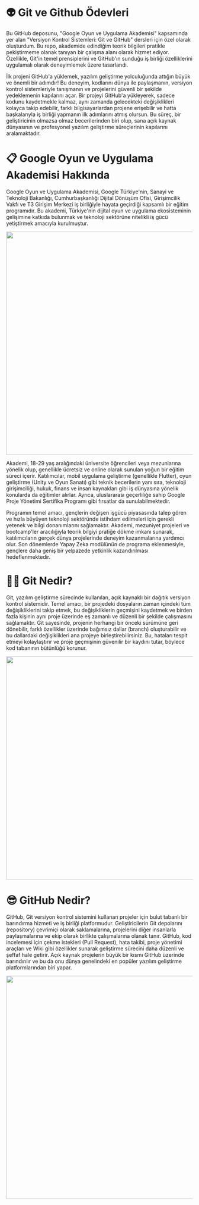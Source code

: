 # 👽 Git ve Github Ödevleri
<p>Bu GitHub deposunu, "Google Oyun ve Uygulama Akademisi" kapsamında yer alan "Versiyon Kontrol Sistemleri: Git ve GitHub" dersleri için özel olarak oluşturdum. Bu repo, akademide edindiğim teorik bilgileri pratikle pekiştirmeme olanak tanıyan bir çalışma alanı olarak hizmet ediyor. Özellikle, Git'in temel prensiplerini ve GitHub'ın sunduğu iş birliği özelliklerini uygulamalı olarak deneyimlemek üzere tasarlandı.</p>

<p>İlk projeni GitHub'a yüklemek, yazılım geliştirme yolculuğunda attığın büyük ve önemli bir adımdır! Bu deneyim, kodlarını dünya ile paylaşmanın, versiyon kontrol sistemleriyle tanışmanın ve projelerini güvenli bir şekilde yedeklemenin kapılarını açar. Bir projeyi GitHub'a yükleyerek, sadece kodunu kaydetmekle kalmaz, aynı zamanda gelecekteki değişiklikleri kolayca takip edebilir, farklı bilgisayarlardan projene erişebilir ve hatta başkalarıyla iş birliği yapmanın ilk adımlarını atmış olursun. Bu süreç, bir geliştiricinin olmazsa olmaz becerilerinden biri olup, sana açık kaynak dünyasının ve profesyonel yazılım geliştirme süreçlerinin kapılarını aralamaktadır.</p>

# 📋 Google Oyun ve Uygulama Akademisi Hakkında
<p>Google Oyun ve Uygulama Akademisi, Google Türkiye'nin, Sanayi ve Teknoloji Bakanlığı, Cumhurbaşkanlığı Dijital Dönüşüm Ofisi, Girişimcilik Vakfı ve T3 Girişim Merkezi iş birliğiyle hayata geçirdiği kapsamlı bir eğitim programıdır. Bu akademi, Türkiye'nin dijital oyun ve uygulama ekosisteminin gelişimine katkıda bulunmak ve teknoloji sektörüne nitelikli iş gücü yetiştirmek amacıyla kurulmuştur.</p>

<img width="1000" height="600" src="https://github.com/StarLordBerke4/Git-ve-Github-Odevleri/blob/main/G%C3%B6rseller/oyun-ve-uygulama-akademisi.png">

<p>Akademi, 18-29 yaş aralığındaki üniversite öğrencileri veya mezunlarına yönelik olup, genellikle ücretsiz ve online olarak sunulan yoğun bir eğitim süreci içerir. Katılımcılar, mobil uygulama geliştirme (genellikle Flutter), oyun geliştirme (Unity ve Oyun Sanatı) gibi teknik becerilerin yanı sıra, teknoloji girişimciliği, hukuk, finans ve insan kaynakları gibi iş dünyasına yönelik konularda da eğitimler alırlar. Ayrıca, uluslararası geçerliliğe sahip Google Proje Yönetimi Sertifika Programı gibi fırsatlar da sunulabilmektedir.</p>

<p>Programın temel amacı, gençlerin değişen işgücü piyasasında talep gören ve hızla büyüyen teknoloji sektöründe istihdam edilmeleri için gerekli yetenek ve bilgi donanımlarını sağlamaktır. Akademi, mezuniyet projeleri ve bootcamp'ler aracılığıyla teorik bilgiyi pratiğe dökme imkanı sunarak, katılımcıların gerçek dünya projelerinde deneyim kazanmalarına yardımcı olur. Son dönemlerde Yapay Zeka modülünün de programa eklenmesiyle, gençlere daha geniş bir yelpazede yetkinlik kazandırılması hedeflenmektedir.</p>

# 🧙‍♂️ Git Nedir?
<p>Git, yazılım geliştirme sürecinde kullanılan, açık kaynaklı bir dağıtık versiyon kontrol sistemidir. Temel amacı, bir projedeki dosyaların zaman içindeki tüm değişikliklerini takip etmek, bu değişikliklerin geçmişini kaydetmek ve birden fazla kişinin aynı proje üzerinde eş zamanlı ve düzenli bir şekilde çalışmasını sağlamaktır. Git sayesinde, projenin herhangi bir önceki sürümüne geri dönebilir, farklı özellikler üzerinde bağımsız dallar (branch) oluşturabilir ve bu dallardaki değişiklikleri ana projeye birleştirebilirsiniz. Bu, hataları tespit etmeyi kolaylaştırır ve proje geçmişinin güvenilir bir kaydını tutar, böylece kod tabanının bütünlüğü korunur.</p>

<img width="1000" height="600" src="https://github.com/StarLordBerke4/Git-ve-Github-Odevleri/blob/main/G%C3%B6rseller/git.png">

# 😎 GitHub Nedir?
<p>GitHub, Git versiyon kontrol sistemini kullanan projeler için bulut tabanlı bir barındırma hizmeti ve iş birliği platformudur. Geliştiricilerin Git depolarını (repository) çevrimiçi olarak saklamalarına, projelerini diğer insanlarla paylaşmalarına ve ekip olarak birlikte çalışmalarına olanak tanır. GitHub, kod incelemesi için çekme istekleri (Pull Request), hata takibi, proje yönetimi araçları ve Wiki gibi özellikler sunarak geliştirme sürecini daha düzenli ve şeffaf hale getirir. Açık kaynak projelerin büyük bir kısmı GitHub üzerinde barındırılır ve bu da onu dünya genelindeki en popüler yazılım geliştirme platformlarından biri yapar.</p>

<img width="1000" height="600" src="https://github.com/StarLordBerke4/Git-ve-Github-Odevleri/blob/main/G%C3%B6rseller/github.png">
